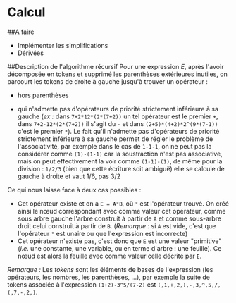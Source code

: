 # Calcul

##A faire
 - Implémenter les simplifications
 - Dérivées

##Description de l'algorithme récursif
Pour une expression *E*, après l'avoir décomposée en tokens et supprimé les parenthèses extérieures inutiles, on parcourt les tokens de droite à gauche jusqu'à trouver un opérateur :

 - hors parenthèses
 
 - qui n'admette pas d'opérateurs de priorité strictement inférieure à sa gauche (_ex :_ dans `7+2*12*(2*(7+2))` un tel opérateur est le premier `+`, dans `7+2-12*(2*(7+2))` il s'agit du `-` et dans `(2+5)*(4+2)*2^(9*(7-1))` c'est le premier `*`). Le fait qu'il n'admette pas d'opérateurs de priorité strictement inférieure à sa gauche permet de régler le problème de l'associativité, par exemple dans le cas de `1-1-1`, on ne peut pas la considérer comme `(1)-(1-1)` car la soustraction n'est pas associative, mais on peut effectivement la voir comme `(1-1)-(1)`, de même pour la division : `1/2/3` (bien que cette écriture soit ambiguë) elle se calcule de gauche à droite et vaut 1/6, pas 3/2

Ce qui nous laisse face à deux cas possibles :

 - Cet opérateur existe et on a `E = A°B`, où `°` est l'opérateur trouvé. On créé ainsi le nœud correspondant avec comme valeur cet opérateur, comme sous arbre gauche l'arbre construit à partir de `A` et  comme sous-arbre droit celui construit à partir de `B`.
(*Remarque :* si `A` est vide, c'est que l'opérateur `°` est unaire ou que l'expression est incorrecte)
 - Cet opérateur n'existe pas, c'est donc que `E` est une valeur "primitive" (*i.e.* une constante, une variable, ou en terme d'arbre : une feuille). Ce nœud est alors la feuille avec comme valeur celle décrite par `E`.

*Remarque :* Les *tokens* sont les éléments de bases de l'expression (les opérateurs, les nombres, les parenthèses, ...), par exemple la suite de tokens associée à l'expression `(1+2)-3^5/(7-2)` est `(,1,+,2,),-,3,^,5,/,(,7,-,2,)`.
